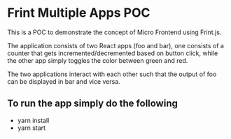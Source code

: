 # Frint Multiple Apps POC

This is a POC to demonstrate the concept of Micro Frontend using Frint.js. 

The application consists of two React apps (foo and bar), one consists of a counter that gets incremented/decremented based on button click, while the other app simply toggles the color between green and red.

The two applications interact with each other such that the output of foo can be displayed in bar and vice versa.

## To run the app simply do the following

- yarn install
- yarn start